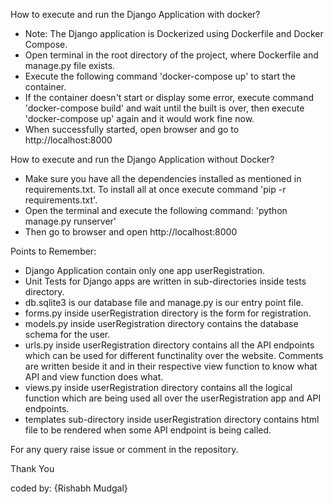 How to execute and run the Django Application with docker?
- Note: The Django application is Dockerized using Dockerfile and Docker Compose.
- Open terminal in the root directory of the project, where Dockerfile and manage.py file exists.
- Execute the following command 'docker-compose up' to start the container.
- If the container doesn't start or display some error, execute command 'docker-compose build' and wait until the built is over, then execute 'docker-compose up' again and it would work fine now.
- When successfully started, open browser and go to http://localhost:8000

How to execute and run the Django Application without Docker?
- Make sure you have all the dependencies installed as mentioned in requirements.txt. To install all at once execute command 'pip -r requirements.txt'.
- Open the terminal and execute the following command: 'python manage.py runserver'
- Then go to browser and open http://localhost:8000

Points to Remember:
- Django Application contain only one app userRegistration.
- Unit Tests for Django apps are written in sub-directories inside tests directory.
- db.sqlite3 is our database file and manage.py is our entry point file.
- forms.py inside userRegistration directory is the form for registration.
- models.py inside userRegistration directory contains the database schema for the user.
- urls.py inside userRegistration directory contains all the API endpoints which can be used for different functinality over the website. Comments are written beside it and in their respective view function to know what API and view function does what.
- views.py inside userRegistration directory contains all the logical function which are being used all over the userRegistration app and API endpoints.
- templates sub-directory inside userRegistration directory contains html file to be rendered when some API endpoint is being called.

For any query raise issue or comment in the repository.

Thank You

coded by: {Rishabh Mudgal}
